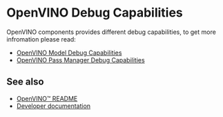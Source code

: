 # OpenVINO Debug Capabilities

OpenVINO components provides different debug capabilities, to get more infromation please read:

* [OpenVINO Model Debug Capabilities](https://docs.openvino.ai/2023.0/openvino_docs_OV_UG_Model_Representation.html#model-debug-capabilities)
* [OpenVINO Pass Manager Debug Capabilities](#todo)

## See also
 * [OpenVINO™ README](../../README.md)
 * [Developer documentation](../../docs/dev/index.md)
